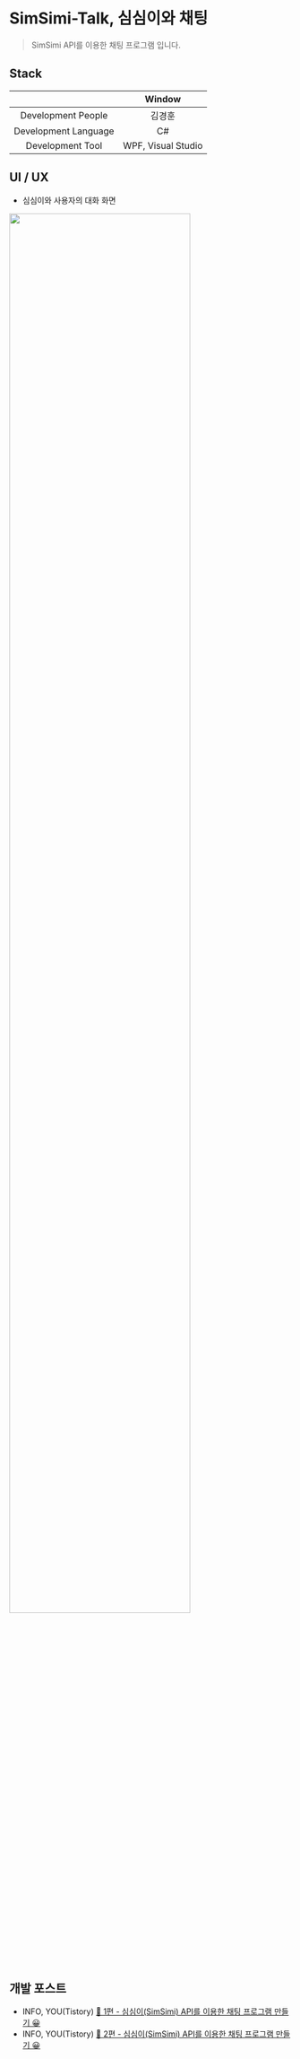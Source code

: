 # SimSimi-Talk, 심심이와 채팅

> SimSimi API를 이용한 채팅 프로그램 입니다.

## Stack
||Window|
|:------:|:---:|
|Development People|김경훈|
|Development Language|C#|
|Development Tool|WPF, Visual Studio|

## UI / UX
- 심심이와 사용자의 대화 화면

<img src="https://user-images.githubusercontent.com/48943501/83959200-2ade9a80-a8b5-11ea-9862-b45092771adf.png" width="80%"></img>

## 개발 포스트
- INFO, YOU(Tistory) [🧨 1편 - 심심이(SimSimi) API를 이용한 채팅 프로그램 만들기 😀](https://devkyunghoon.tistory.com/8)
- INFO, YOU(Tistory) [🧨 2편 - 심심이(SimSimi) API를 이용한 채팅 프로그램 만들기 😀](https://devkyunghoon.tistory.com/9)
